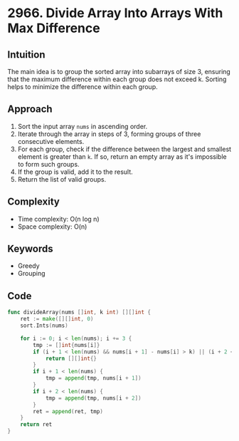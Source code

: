 # 2966. Divide Array Into Arrays With Max Difference

## Intuition

The main idea is to group the sorted array into subarrays of size 3, ensuring that the maximum difference within each group does not exceed k. Sorting helps to minimize the difference within each group.

## Approach

1. Sort the input array `nums` in ascending order.
2. Iterate through the array in steps of 3, forming groups of three consecutive elements.
3. For each group, check if the difference between the largest and smallest element is greater than `k`. If so, return an empty array as it's impossible to form such groups.
4. If the group is valid, add it to the result.
5. Return the list of valid groups.

## Complexity

- Time complexity: O(n log n)
- Space complexity: O(n)

## Keywords

- Greedy
- Grouping

## Code

```go
func divideArray(nums []int, k int) [][]int {
    ret := make([][]int, 0)
    sort.Ints(nums)

    for i := 0; i < len(nums); i += 3 {
        tmp := []int{nums[i]}
        if (i + 1 < len(nums) && nums[i + 1] - nums[i] > k) || (i + 2 < len(nums) && nums[i + 2] - nums[i] > k) {
            return [][]int{}
        }
        if i + 1 < len(nums) {
            tmp = append(tmp, nums[i + 1])
        }
        if i + 2 < len(nums) {
            tmp = append(tmp, nums[i + 2])
        }
        ret = append(ret, tmp)
    }
    return ret
}
```
